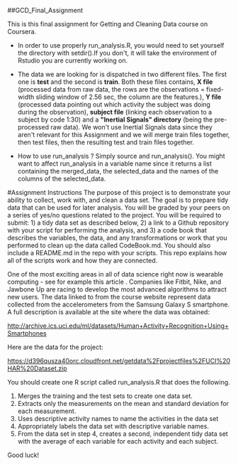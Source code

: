 ##GCD_Final_Assignment

This is this final assignment for Getting and Cleaning Data course on Coursera.

* In order to use properly run_analysis.R, you would need to set yourself the directory with setdir().If you don't, it will take the environment of Rstudio you are currently working on.

* The data we are looking for is dispatched in two different files. The first one is **test** and the second is **train**. Both these files contains, **X file** (processed data from raw data, the rows are the observations = fixed-width sliding window of 2.56 sec, the column are the features.), **Y file** (processed data pointing out which activity the subject was doing during the observation), **subject file** (linking each observation to a subject by code 1:30) and a **"Inertial Signals" directory** (being the pre-processed raw data). We won't use Inertial Signals data since they aren't relevant for this Assignment and we will merge train files together, then test files, then the resulting test and train files together.

* How to use run_analysis ? Simply source and run_analysis(). You might want to affect run_analysis in a variable name since it returns a list containing the merged_data, the selected_data and the names of the columns of the selected_data.


#Assignment Instructions
The purpose of this project is to demonstrate your ability to collect, work with, and clean a data set. The goal is to prepare tidy data that can be used for later analysis. You will be graded by your peers on a series of yes/no questions related to the project. You will be required to submit: 1) a tidy data set as described below, 2) a link to a Github repository with your script for performing the analysis, and 3) a code book that describes the variables, the data, and any transformations or work that you performed to clean up the data called CodeBook.md. You should also include a README.md in the repo with your scripts. This repo explains how all of the scripts work and how they are connected.

One of the most exciting areas in all of data science right now is wearable computing - see for example this article . Companies like Fitbit, Nike, and Jawbone Up are racing to develop the most advanced algorithms to attract new users. The data linked to from the course website represent data collected from the accelerometers from the Samsung Galaxy S smartphone. A full description is available at the site where the data was obtained:

http://archive.ics.uci.edu/ml/datasets/Human+Activity+Recognition+Using+Smartphones

Here are the data for the project:

https://d396qusza40orc.cloudfront.net/getdata%2Fprojectfiles%2FUCI%20HAR%20Dataset.zip

You should create one R script called run_analysis.R that does the following.

1. Merges the training and the test sets to create one data set.
2. Extracts only the measurements on the mean and standard deviation for each measurement.
3. Uses descriptive activity names to name the activities in the data set
4. Appropriately labels the data set with descriptive variable names.
5. From the data set in step 4, creates a second, independent tidy data set with the average of each variable for each activity and each subject.

Good luck!
